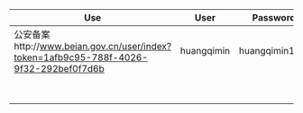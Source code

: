 | Use                                                          | User       | Password       |
| ------------------------------------------------------------ | ---------- | -------------- |
| 公安备案http://www.beian.gov.cn/user/index?token=1afb9c95-788f-4026-9f32-292bef0f7d6b | huangqimin | huangqimin123! |
|                                                              |            |                |
|                                                              |            |                |
|                                                              |            |                |
|                                                              |            |                |
|                                                              |            |                |
|                                                              |            |                |
|                                                              |            |                |
|                                                              |            |                |

